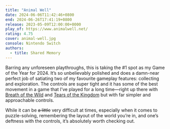 ```yaml
---
title: "Animal Well"
date: 2024-06-06T11:42:46+0800
end: 2024-06-26T17:41:19+0800
release: 2023-05-09T12:00:00+0000
play_of: https://www.animalwell.net/
rating: 4.75
cover: animal-well.jpg
console: Nintendo Switch
authors:
  - title: Shared Memory
---
```


Barring any unforeseen playthroughs, this is taking the #1 spot as my Game of the Year for 2024. It’s so unbelievably polished and does a damn-near perfect job of satiating two of my favourite gameplay features: collecting and exploration. The controls are super tight and it has some of the best movement in a game that I’ve played for a long time—right up there with [Breath of the Wild](/game/breath-of-the-wild/) and [Tears of the Kingdom](/game/tears-of-the-kingdom/) but with far simpler and approachable controls.

While it can be <s>a little</s> very difficult at times, especially when it comes to puzzle-solving, remembering the layout of the world you’re in, and one’s deftness with the controls, it’s absolutely worth checking out.
